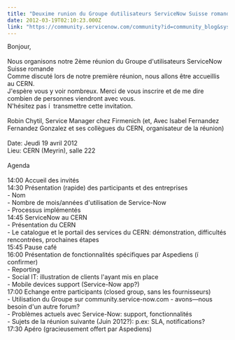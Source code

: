 ```yaml
---
title: "Deuxime runion du Groupe dutilisateurs ServiceNow Suisse romande"
date: 2012-03-19T02:10:23.000Z
link: "https://community.servicenow.com/community?id=community_blog&sys_id=986caaa1dbd0dbc01dcaf3231f9619ac"
---
```

<p>Bonjour,<br /><br />Nous organisons notre 2ème réunion du Groupe d'utilisateurs ServiceNow Suisse romande<br />Comme discuté lors de notre première réunion, nous allons être accueillis au CERN.<br />J'espère vous y voir nombreux. Merci de vous inscrire et de me dire combien de personnes viendront avec vous.<br />N'hésitez pas í  transmettre cette invitation.<br /><br />Robin Chytil, Service Manager chez Firmenich (et, Avec Isabel Fernandez Fernandez Gonzalez et ses collègues du CERN, organisateur de la réunion)<br /><br />Date: Jeudi 19 avril 2012<br />Lieu: CERN (Meyrin), salle 222<br /><br />Agenda<br /><br />14:00 Accueil des invités<br />14:30 Présentation (rapide) des participants et des entreprises<br /> - Nom<br /> - Nombre de mois/années d'utilisation de Service-Now<br /> - Processus implémentés<br />14:45 ServiceNow au CERN<br /> - Présentation du CERN<br /> - Le catalogue et le portail des services du CERN: démonstration, difficultés rencontrées, prochaines étapes<br />15:45 Pause café<br />16:00 Présentation de fonctionnalités spécifiques par Aspediens (í  confirmer)<br /> - Reporting<br /> - Social IT: illustration de clients l'ayant mis en place<br /> - Mobile devices support (Service-Now app?)<br />17:00 Echange entre participants (closed group, sans les fournisseurs)<br /> - Utilisation du Groupe sur community.service-now.com - avons—nous besoin d'un autre forum?<br /> - Problèmes actuels avec Service-Now: support, fonctionnalités<br /> - Sujets de la réunion suivante (Juin 2012?): p.ex: SLA, notifications?<br />17:30 Apéro (gracieusement offert par Aspediens)</p>